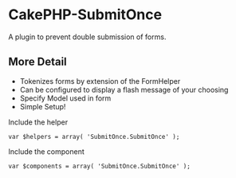 # CakePHP-SubmitOnce

A plugin to prevent double submission of forms.

## More Detail

- Tokenizes forms by extension of the FormHelper
- Can be configured to display a flash message of your choosing
- Specify Model used in form
- Simple Setup!


Include the helper

	var $helpers = array( 'SubmitOnce.SubmitOnce' );

Include the component

	var $components = array( 'SubmitOnce.SubmitOnce' );


